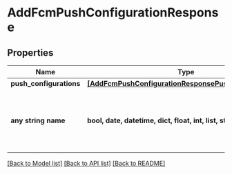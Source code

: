 # AddFcmPushConfigurationResponse


## Properties
Name | Type | Description | Notes
------------ | ------------- | ------------- | -------------
**push_configurations** | [**[AddFcmPushConfigurationResponsePushConfigurations]**](AddFcmPushConfigurationResponsePushConfigurations.md) |  | [optional] 
**any string name** | **bool, date, datetime, dict, float, int, list, str, none_type** | any string name can be used but the value must be the correct type | [optional]

[[Back to Model list]](../README.md#documentation-for-models) [[Back to API list]](../README.md#documentation-for-api-endpoints) [[Back to README]](../README.md)



